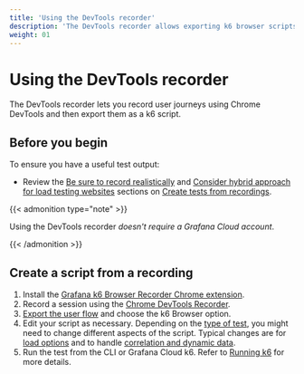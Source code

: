 ```yaml
---
title: 'Using the DevTools recorder'
description: 'The DevTools recorder allows exporting k6 browser scripts from the recorder panel in Chrome DevTools.'
weight: 01
---
```


# Using the DevTools recorder

The DevTools recorder lets you record user journeys using Chrome DevTools and then export them as a k6 script.

## Before you begin

To ensure you have a useful test output:

- Review the [Be sure to record realistically](/test-authoring/create-tests-from-recordings/#be-sure-to-record-realistically) and [Consider hybrid approach for load testing websites](/test-authoring/create-tests-from-recordings/#consider-hybrid-approach-for-load-testing-websites) sections on [Create tests from recordings](https://grafana.com/docs/k6/<K6_VERSION>/using-k6/test-authoring/create-tests-from-recordings/).

{{< admonition type="note" >}}

Using the DevTools recorder _doesn't require a Grafana Cloud account_.

{{< /admonition >}}

## Create a script from a recording

1. Install the [Grafana k6 Browser Recorder Chrome extension](https://chrome.google.com/webstore/detail/grafana-k6-browser-record/fbanjfonbcedhifbgikmjelkkckhhidl).
1. Record a session using the [Chrome DevTools Recorder](https://developer.chrome.com/docs/devtools/recorder).
1. [Export the user flow](https://developer.chrome.com/docs/devtools/recorder/reference#export-flows) and choose the k6 Browser option.
1. Edit your script as necessary. Depending on the [type of test](https://grafana.com/docs/k6/<K6_VERSION>/testing-guides/test-types/), you might need to change different aspects of the script.
   Typical changes are for [load options](https://grafana.com/docs/k6/<K6_VERSION>/using-k6/k6-options) and to handle [correlation and dynamic data](https://grafana.com/docs/k6/<K6_VERSION>/examples/correlation-and-dynamic-data).
1. Run the test from the CLI or Grafana Cloud k6. Refer to [Running k6](https://grafana.com/docs/k6/<K6_VERSION>/get-started/running-k6) for more details.
